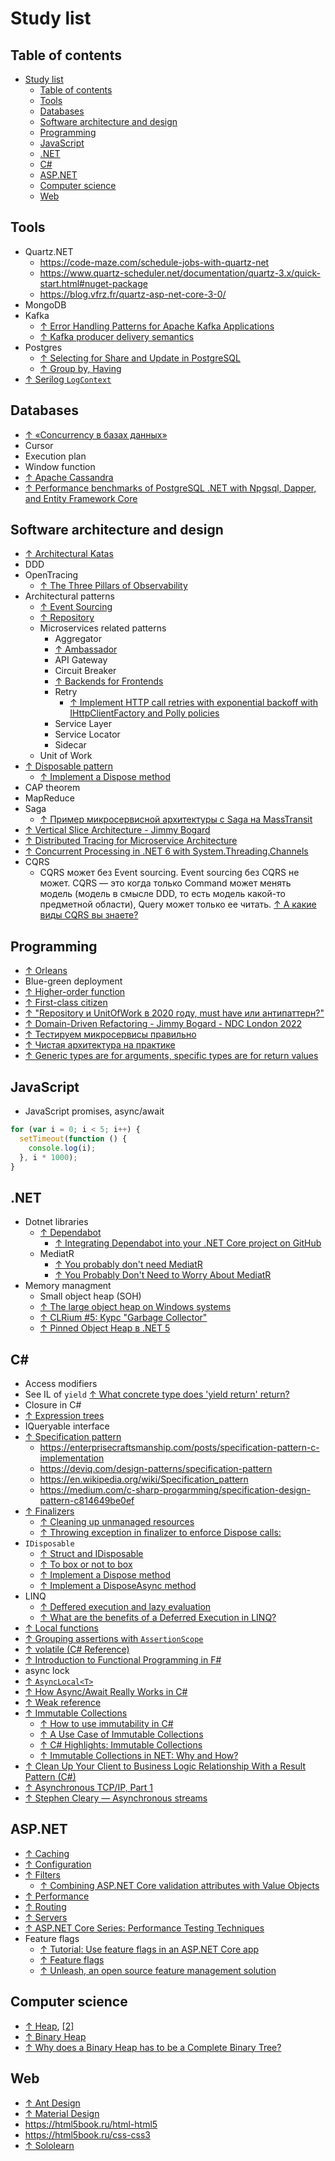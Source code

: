 # Study list

## Table of contents

- [Study list](#study-list)
  - [Table of contents](#table-of-contents)
  - [Tools](#tools)
  - [Databases](#databases)
  - [Software architecture and design](#software-architecture-and-design)
  - [Programming](#programming)
  - [JavaScript](#javascript)
  - [.NET](#net)
  - [C#](#c)
  - [ASP.NET](#aspnet)
  - [Computer science](#computer-science)
  - [Web](#web)

## Tools

- Quartz.NET
  - <https://code-maze.com/schedule-jobs-with-quartz-net>
  - <https://www.quartz-scheduler.net/documentation/quartz-3.x/quick-start.html#nuget-package>
  - <https://blog.vfrz.fr/quartz-asp-net-core-3-0/>
- MongoDB
- Kafka
  - [↑ Error Handling Patterns for Apache Kafka Applications](https://www.confluent.io/blog/error-handling-patterns-in-kafka/)
  - [↑ Kafka producer delivery semantics](https://medium.com/@sdjemails/kafka-producer-delivery-semantics-be863c727d3f)
- Postgres
  - [↑ Selecting for Share and Update in PostgreSQL](https://shiroyasha.io/selecting-for-share-and-update-in-postgresql.html)
  - [↑ Group by, Having](https://www.postgresql.org/docs/9.4/tutorial-agg.html)
- [↑ Serilog `LogContext`](https://github.com/serilog/serilog/wiki/Enrichment)

## Databases

- [↑ «Concurrency в базах данных»](https://www.youtube.com/watch?v=a6YzdDFzDl8)
- Cursor
- Execution plan
- Window function
- [↑ Apache Cassandra](https://cassandra.apache.org/_/cassandra-basics.html)
- [↑ Performance benchmarks of PostgreSQL .NET with Npgsql, Dapper, and Entity Framework Core](https://michaelscodingspot.com/npgsql-dapper-efcore-performance/)

## Software architecture and design

- [↑ Architectural Katas](https://nealford.com/katas)
- DDD
- OpenTracing
  - [↑ The Three Pillars of Observability](https://www.oreilly.com/library/view/distributed-systems-observability/9781492033431/ch04.html)
- Architectural patterns
  - [↑ Event Sourcing](https://docs.microsoft.com/en-us/azure/architecture/patterns/event-sourcing)
  - [↑ Repository](https://docs.microsoft.com/en-us/aspnet/mvc/overview/older-versions/getting-started-with-ef-5-using-mvc-4/implementing-the-repository-and-unit-of-work-patterns-in-an-asp-net-mvc-application)
  - Microservices related patterns
    - Aggregator
    - [↑ Ambassador](https://docs.microsoft.com/en-us/azure/architecture/patterns/ambassador)
    - API Gateway
    - Circuit Breaker
    - [↑ Backends for Frontends](https://microservices.io/patterns/apigateway.html)
    - Retry
      - [↑ Implement HTTP call retries with exponential backoff with IHttpClientFactory and Polly policies](https://learn.microsoft.com/en-us/dotnet/architecture/microservices/implement-resilient-applications/implement-http-call-retries-exponential-backoff-polly)
    - Service Layer
    - Service Locator
    - Sidecar
  - Unit of Work
- [↑ Disposable pattern](https://medium.com/@mypascal2000/disposable-patterns-ffa2145619e2)
  - [↑ Implement a Dispose method](https://learn.microsoft.com/en-us/dotnet/standard/garbage-collection/implementing-dispose)
- CAP theorem
- MapReduce
- Saga
  - [↑ Пример микросервисной архитектуры с Saga на MassTransit](https://habr.com/ru/post/664962/)
- [↑ Vertical Slice Architecture - Jimmy Bogard](https://www.youtube.com/watch?v=SUiWfhAhgQw)
- [↑ Distributed Tracing for Microservice Architecture](https://habr.com/ru/post/539022/)
- [↑ Concurrent Processing in .NET 6 with System.Threading.Channels](https://itnext.io/concurrent-processing-in-net-6-with-system-threading-channels-bonus-interval-trees-441b7539b5d1)
- CQRS
  - CQRS может без Event sourcing. Event sourcing без CQRS не может. CQRS — это когда только Command может менять модель (модель в смысле DDD, то есть модель какой-то предметной области), Query может только ее читать. [↑ А какие виды CQRS вы знаете?](https://www.youtube.com/watch?v=TnS6PwxHcLg)


## Programming

- [↑ Orleans](https://learn.microsoft.com/en-us/dotnet/orleans/overview)
- Blue-green deployment
- [↑ Higher-order function](https://en.wikipedia.org/wiki/Higher-order_function)
- [↑ First-class citizen](https://en.wikipedia.org/wiki/First-class_citizen)
- [↑ "Repository и UnitOfWork в 2020 году, must have или антипаттерн?"](https://www.youtube.com/watch?v=3yPpL1rEK9o)
- [↑ Domain-Driven Refactoring - Jimmy Bogard - NDC London 2022](https://www.youtube.com/watch?v=f64tZ90Dntg)
- [↑ Тестируем микросервисы правильно](https://www.youtube.com/watch?v=yj3sndjLHEA)
- [↑ Чистая архитектура на практике](https://www.youtube.com/watch?v=Bd83nPK_K3U)
- [↑ Generic types are for arguments, specific types are for return values](https://enterprisecraftsmanship.com/posts/generic-types-arguments-specific-types-return-values/)

## JavaScript

- JavaScript promises, async/await

```js
for (var i = 0; i < 5; i++) {
  setTimeout(function () {
    console.log(i);
  }, i * 1000);
}
```

## .NET

- Dotnet libraries
  - [↑ Dependabot](https://github.com/dependabot)
    - [↑ Integrating Dependabot into your .NET Core project on GitHub](https://medium.com/@nickfane/integrating-dependabot-into-your-net-core-project-on-github-3e3024bd3394)
  - MediatR
    - [↑ You probably don't need MediatR](http://arialdomartini.github.io/mediatr)
    - [↑ You Probably Don't Need to Worry About MediatR](https://jimmybogard.com/you-probably-dont-need-to-worry-about-mediatr/)
- Memory managment
  - Small object heap (SOH)
  - [↑ The large object heap on Windows systems](https://learn.microsoft.com/en-us/dotnet/standard/garbage-collection/large-object-heap)
  - [↑ CLRium #5: Курс "Garbage Collector"](https://www.youtube.com/watch?v=DVnmGW6964o)
  - [↑ Pinned Object Heap в .NET 5](https://habr.com/ru/post/593441/)

## C&#35;

- Access modifiers
- See IL of `yield` [↑ What concrete type does 'yield return' return?](https://stackoverflow.com/questions/3454395/what-concrete-type-does-yield-return-return)
- Closure in C#
- [↑ Expression trees](https://tyrrrz.me/blog/expression-trees)
- IQueryable interface
- [↑ Specification pattern](https://deviq.com/design-patterns/specification-pattern)
  - <https://enterprisecraftsmanship.com/posts/specification-pattern-c-implementation>
  - <https://deviq.com/design-patterns/specification-pattern>
  - <https://en.wikipedia.org/wiki/Specification_pattern>
  - <https://medium.com/c-sharp-progarmming/specification-design-pattern-c814649be0ef>
- [↑ Finalizers](https://docs.microsoft.com/en-us/dotnet/csharp/programming-guide/classes-and-structs/finalizers)
  - [↑ Cleaning up unmanaged resources](https://docs.microsoft.com/en-us/dotnet/standard/garbage-collection/unmanaged)
  - [↑ Throwing exception in finalizer to enforce Dispose calls:](https://stackoverflow.com/questions/20358401/throwing-exception-in-finalizer-to-enforce-dispose-calls)
- `IDisposable`
  - [↑ Struct and IDisposable](https://stackoverflow.com/questions/7914423/struct-and-idisposable)
  - [↑ To box or not to box](https://ericlippert.com/2011/03/14/to-box-or-not-to-box/)
  - [↑ Implement a Dispose method](https://docs.microsoft.com/en-us/dotnet/standard/garbage-collection/implementing-dispose)
  - [↑ Implement a DisposeAsync method](https://docs.microsoft.com/en-us/dotnet/standard/garbage-collection/implementing-disposeasync)
- LINQ
  - [↑ Deffered execution and lazy evaluation](https://docs.microsoft.com/en-us/dotnet/standard/linq/deferred-execution-lazy-evaluation)
  - [↑ What are the benefits of a Deferred Execution in LINQ?](https://stackoverflow.com/questions/7324033/what-are-the-benefits-of-a-deferred-execution-in-linq)
- [↑ Local functions](https://docs.microsoft.com/en-us/dotnet/csharp/programming-guide/classes-and-structs/local-functions)
- [↑ Grouping assertions with `AssertionScope`](https://ardalis.com/grouping-assertions-in-tests/)
- [↑ volatile (C# Reference)](https://docs.microsoft.com/en-us/dotnet/csharp/language-reference/keywords/volatile)
- [↑ Introduction to Functional Programming in F#](https://docs.microsoft.com/en-us/dotnet/fsharp/introduction-to-functional-programming/)
- async lock
- [↑ `AsyncLocal<T>`](https://code-maze.com/charp-difference-between-returning-and-awaiting-a-task/)
- [↑ How Async/Await Really Works in C#](https://devblogs.microsoft.com/dotnet/how-async-await-really-works/)
- [↑ Weak reference](https://docs.microsoft.com/en-us/dotnet/api/system.weakreference?view=netcore-3.1)
- [↑ Immutable Collections](https://docs.microsoft.com/en-us/archive/msdn-magazine/2017/march/net-framework-immutable-collections)
  - [↑ How to use immutability in C#](https://www.infoworld.com/article/3564161/how-to-use-immutability-in-csharp.html)
  - [↑ A Use Case of Immutable Collections](https://codeburst.io/a-use-case-of-immutable-collections-dd558f614722)
  - [↑ C# Highlights: Immutable Collections](https://www.youtube.com/watch?v=_p-Z9gAYabM)
  - [↑ Immutable Collections in NET: Why and How?](https://www.youtube.com/watch?v=soyzikvjx3s)
- [↑ Clean Up Your Client to Business Logic Relationship With a Result Pattern (C#)](https://alexdunn.org/2019/02/25/clean-up-your-client-to-business-logic-relationship-with-a-result-pattern-c/)
- [↑ Asynchronous TCP/IP, Part 1](https://www.youtube.com/watch?v=RJOdB5ly7jk)
- [↑ Stephen Cleary — Asynchronous streams](https://www.youtube.com/watch?v=-Tq4wLyen7Q)

## ASP.NET

- [↑ Caching](https://docs.microsoft.com/en-us/aspnet/core/performance/performance-best-practices)
- [↑ Configuration](https://docs.microsoft.com/en-us/aspnet/core/fundamentals/configuration)
- [↑ Filters](https://docs.microsoft.com/en-us/aspnet/core/mvc/controllers/filters)
  - [↑ Combining ASP.NET Core validation attributes with Value Objects](https://enterprisecraftsmanship.com/posts/combining-asp-net-core-attributes-with-value-objects/)
- [↑ Performance](https://docs.microsoft.com/en-us/aspnet/core/performance/performance-best-practices)
- [↑ Routing](https://docs.microsoft.com/en-us/aspnet/core/fundamentals/routing)
- [↑ Servers](https://docs.microsoft.com/en-us/aspnet/core/fundamentals/servers)
- [↑ ASP.NET Core Series: Performance Testing Techniques](https://www.youtube.com/watch?v=jn54CjePzs0)
- Feature flags
  - [↑ Tutorial: Use feature flags in an ASP.NET Core app](https://learn.microsoft.com/en-us/azure/azure-app-configuration/use-feature-flags-dotnet-core?tabs=core5x)
  - [↑ Feature flags](https://docs.gitlab.com/ee/operations/feature_flags.html)
  - [↑ Unleash, an open source feature management solution](https://github.com/Unleash/unleash)

## Computer science

- [↑ Heap](<https://en.wikipedia.org/wiki/Heap_(data_structure)>), [\[2\]](https://en.wikipedia.org/wiki/Binary_heap)
- [↑ Binary Heap](https://www.geeksforgeeks.org/binary-heap)
- [↑ Why does a Binary Heap has to be a Complete Binary Tree?](https://stackoverflow.com/questions/25319305/why-does-a-binary-heap-has-to-be-a-complete-binary-tree)

## Web

- [↑ Ant Design](https://ant.design)
- [↑ Material Design](https://m3.material.io)
- <https://html5book.ru/html-html5>
- <https://html5book.ru/css-css3>
- [↑ Sololearn](https://apps.apple.com/us/app/sololearn-learn-to-code-apps/id1210079064)
